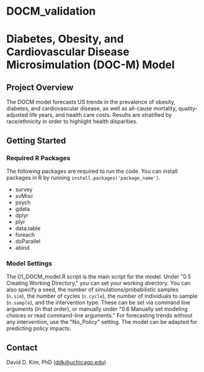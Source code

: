 # DOCM_validation
# Diabetes, Obesity, and Cardiovascular Disease Microsimulation (DOC-M) Model
## Project Overview
The DOCM model forecasts US trends in the prevalence of obesity, diabetes, and cardiovascular disease, as well as all-cause mortality, quality-adjusted life years, and health care costs. Results are stratified by race/ethnicity in order to highlight health disparities. 

## Getting Started
### Required R Packages
The following packages are required to run the code. You can install packages in R by running `install.packages('package_name')`.
* survey
* svMisc
* psych
* gdata
* dplyr
* plyr
* data.table
* foreach
* doParallel
* abind

### Model Settings
The 01_DOCM_model.R script is the main script for the model. Under "0.5 Creating Working Directory," you can set your working directory. You can also specify a seed, the number of simulations/probabilistic samples (`n.sim`), the number of cycles (`n.cycle`), the number of individuals to sample (`n.sample`), and the intervention type. These can be set via command line arguments (in that order), or manually under "0.6 Manually set modeling choices or read command-line arguments." For forecasting trends without any intervention, use the "No_Policy" setting. The model can be adapted for predicting policy impacts.

## Contact
David D. Kim, PhD (ddk@uchicago.edu)
